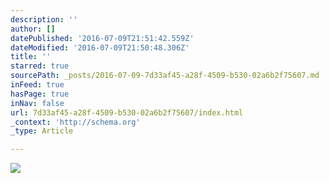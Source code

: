 ```yaml
---
description: ''
author: []
datePublished: '2016-07-09T21:51:42.559Z'
dateModified: '2016-07-09T21:50:48.306Z'
title: ''
starred: true
sourcePath: _posts/2016-07-09-7d33af45-a28f-4509-b530-02a6b2f75607.md
inFeed: true
hasPage: true
inNav: false
url: 7d33af45-a28f-4509-b530-02a6b2f75607/index.html
_context: 'http://schema.org'
_type: Article

---
```

![](https://the-grid-user-content.s3-us-west-2.amazonaws.com/06a91a63-650a-466d-ad21-4e554b9fb8e0.jpg)